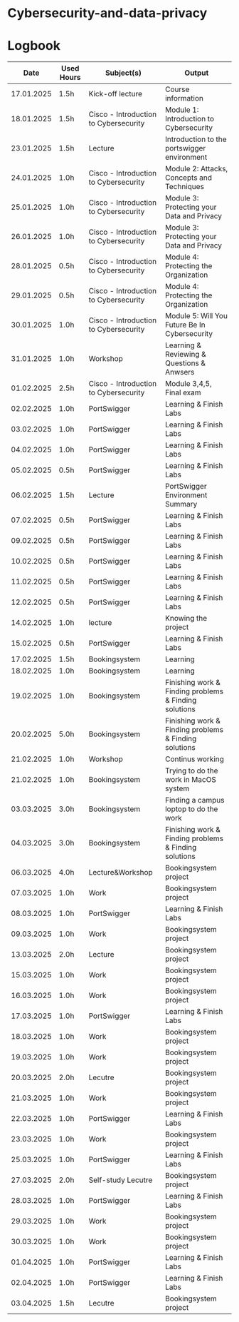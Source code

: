 # Cybersecurity-and-data-privacy
# Logbook

| Date       | Used Hours | Subject(s)                              | Output                                         |
|------------|------------|--------------------------------|-----------------------------------------------|
| 17.01.2025 | 1.5h       | Kick-off lecture         | Course information    |
| 18.01.2025 | 1.5h       | Cisco - Introduction to Cybersecurity | Module 1: Introduction to Cybersecurity      |
| 23.01.2025 | 1.5h       | Lecture                    | Introduction to the portswigger environment  |
| 24.01.2025 | 1.0h       | Cisco - Introduction to Cybersecurity | Module 2: Attacks, Concepts and Techniques   |
| 25.01.2025 | 1.0h       | Cisco - Introduction to Cybersecurity | Module 3: Protecting your Data and Privacy   |
| 26.01.2025 | 1.0h       | Cisco - Introduction to Cybersecurity | Module 3: Protecting your Data and Privacy   |
| 28.01.2025 | 0.5h       | Cisco - Introduction to Cybersecurity | Module 4: Protecting the Organization   |
| 29.01.2025 | 0.5h       | Cisco - Introduction to Cybersecurity | Module 4: Protecting the Organization   |
| 30.01.2025 | 1.0h       | Cisco - Introduction to Cybersecurity | Module 5: Will You Future Be In Cybersecurity   |
| 31.01.2025 | 1.0h       | Workshop | Learning & Reviewing & Questions & Anwsers   |
| 01.02.2025 | 2.5h       | Cisco - Introduction to Cybersecurity | Module 3,4,5,  Final exam  |
| 02.02.2025 | 1.0h       | PortSwigger | Learning & Finish Labs|
| 03.02.2025 | 1.0h       | PortSwigger | Learning & Finish Labs  |
| 04.02.2025 | 1.0h       | PortSwigger | Learning & Finish Labs  |
| 05.02.2025 | 0.5h       | PortSwigger | Learning & Finish Labs |
| 06.02.2025 | 1.5h       | Lecture | PortSwigger Environment Summary  |
| 07.02.2025 | 0.5h       | PortSwigger | Learning & Finish Labs |
| 09.02.2025 | 0.5h       | PortSwigger | Learning & Finish Labs |
| 10.02.2025 | 0.5h       | PortSwigger | Learning & Finish Labs |
| 11.02.2025 | 0.5h       | PortSwigger | Learning & Finish Labs |
| 12.02.2025 | 0.5h       | PortSwigger | Learning & Finish Labs |
| 14.02.2025 | 1.0h       | lecture | Knowing the project |
| 15.02.2025 | 0.5h       | PortSwigger | Learning & Finish Labs |
| 17.02.2025 | 1.5h       | Bookingsystem | Learning |
| 18.02.2025 | 1.0h       | Bookingsystem | Learning |
| 19.02.2025 | 1.0h       | Bookingsystem | Finishing work & Finding problems & Finding solutions|
| 20.02.2025 | 5.0h       | Bookingsystem | Finishing work & Finding problems & Finding solutions|
| 21.02.2025 | 1.0h       | Workshop | Continus working|
| 21.02.2025 | 1.0h       | Bookingsystem | Trying to do the work in MacOS system|
| 03.03.2025 | 3.0h       | Bookingsystem | Finding a campus loptop to do the work|
| 04.03.2025 | 3.0h       | Bookingsystem | Finishing work & Finding problems & Finding solutions|
| 06.03.2025 | 4.0h       | Lecture&Workshop | Bookingsystem project|
| 07.03.2025 | 1.0h       | Work | Bookingsystem project|
| 08.03.2025 | 1.0h       | PortSwigger | Learning & Finish Labs |
| 09.03.2025 | 1.0h       | Work | Bookingsystem project|
| 13.03.2025 | 2.0h       | Lecture | Bookingsystem project|
| 15.03.2025 | 1.0h       | Work | Bookingsystem project|
| 16.03.2025 | 1.0h       | Work | Bookingsystem project|
| 17.03.2025 | 1.0h       | PortSwigger | Learning & Finish Labs |
| 18.03.2025 | 1.0h       | Work | Bookingsystem project|
| 19.03.2025 | 1.0h       | Work | Bookingsystem project|
| 20.03.2025 | 2.0h       | Lecutre | Bookingsystem project|
| 21.03.2025 | 1.0h       | Work | Bookingsystem project|
| 22.03.2025 | 1.0h       | PortSwigger | Learning & Finish Labs |
| 23.03.2025 | 1.0h       | Work | Bookingsystem project|
| 25.03.2025 | 1.0h       | PortSwigger | Learning & Finish Labs |
| 27.03.2025 | 2.0h       | Self-study Lecutre  | Bookingsystem project|
| 28.03.2025 | 1.0h       | PortSwigger | Learning & Finish Labs |
| 29.03.2025 | 1.0h       | Work | Bookingsystem project|
| 30.03.2025 | 1.0h       | Work | Bookingsystem project|
| 01.04.2025 | 1.0h       | PortSwigger | Learning & Finish Labs |
| 02.04.2025 | 1.0h       | PortSwigger | Learning & Finish Labs |
| 03.04.2025 | 1.5h       | Lecutre | Bookingsystem project|

